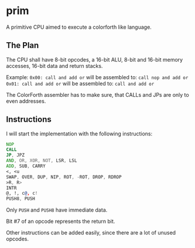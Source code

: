 # prim

A primitive CPU aimed to execute a colorforth like language.

## The Plan

The CPU shall have 8-bit opcodes, a 16-bit ALU, 8-bit and 16-bit memory accesses, 16-bit data and return stacks.


Example:
`0x00: call and add or` will be assembled to: `call nop and add or`
`0x01: call and add or` will be assembled to: `call and add or`

The ColorForth assembler has to make sure, that CALLs and JPs are only to even addresses.

## Instructions

I will start the implementation with the following instructions:

```asm
NOP
CALL
JP, JPZ
AND, OR, XOR, NOT, LSR, LSL
ADD, SUB, CARRY
<, <u
SWAP, OVER, DUP, NIP, ROT, -ROT, DROP, RDROP
>R, R>
INTR
@, !, c@, c!
PUSH8, PUSH
```

Only `PUSH` and `PUSH8` have immediate data.

Bit #7 of an opcode represents the return bit.

Other instructions can be added easily, since there are a lot of unused opcodes.
